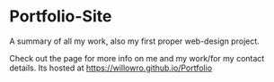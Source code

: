 # Portfolio-Site

A summary of all my work, also my first proper web-design project.

Check out the page for more info on me and my work/for my contact details. Its hosted at https://willowro.github.io/Portfolio
